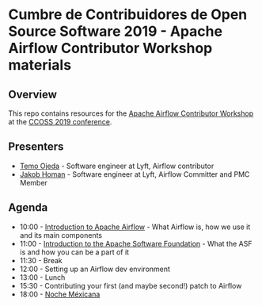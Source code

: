 # Cumbre de Contribuidores de Open Source Software 2019 - Apache Airflow Contributor Workshop materials

## Overview
This repo contains resources for the [Apache Airflow Contributor Workshop](https://ccoss.org/schedule/2019-09-15?sessionId=w-airflow) at the [CCOSS 2019 conference](https://ccoss.org/).
## Presenters
* [Temo Ojeda](https://www.linkedin.com/in/ojedac/) - Software engineer at Lyft, Airflow contributor
* [Jakob Homan](https://www.linkedin.com/in/jghoman/) - Software engineer at Lyft, Airflow Committer and PMC Member

## Agenda
* 10:00 - [Introduction to Apache Airflow](https://docs.google.com/presentation/d/1pm5fEVa94gyI8PVe4kxLtrrBlvERs2KHzzzaMsohsvU/edit?usp=sharing) - What Airflow is, how we use it and its main components
* 11:00 - [Introduction to the Apache Software Foundation](https://docs.google.com/presentation/d/1zIcD9RG4wKUbnvbrP5QKsWcITkaTgWslNOCBnzEUi5s/edit?usp=sharing) - What the ASF is and how you can be a part of it
* 11:30 - Break
* 12:00 - Setting up an Airflow dev environment
* 13:00 - Lunch
* 15:30 - Contributing your first (and maybe second!) patch to Airflow
* 18:00 - [Noche Méxicana](https://ccoss.org/schedule/2019-09-15?sessionId=party)
